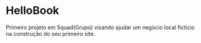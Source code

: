 # HelloBook
Primeiro projeto em Squad(Grupo) visando ajudar um negócio local fictício na construção do seu primeiro site.
